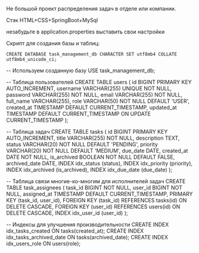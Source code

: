 Не большой проект распределения задач в отделе или компании. 

Стэк HTML+CSS+SpringBoot+MySql

незабудьте в application.properties выставить свои настройки

Скрипт для создания базы и таблиц:


    CREATE DATABASE task_management_db CHARACTER SET utf8mb4 COLLATE utf8mb4_unicode_ci;


-- Используем созданную базу
USE task_management_db;


-- Таблица пользователей
    CREATE TABLE users (
        id BIGINT PRIMARY KEY AUTO_INCREMENT,
        username VARCHAR(255) UNIQUE NOT NULL,
        password VARCHAR(255) NOT NULL,
        email VARCHAR(255) NOT NULL,
        full_name VARCHAR(255),
        role VARCHAR(50) NOT NULL DEFAULT 'USER',
        created_at TIMESTAMP DEFAULT CURRENT_TIMESTAMP,
        updated_at TIMESTAMP DEFAULT CURRENT_TIMESTAMP ON UPDATE CURRENT_TIMESTAMP
    );

-- Таблица задач
CREATE TABLE tasks (
    id BIGINT PRIMARY KEY AUTO_INCREMENT,
    title VARCHAR(255) NOT NULL,
    description TEXT,
    status VARCHAR(20) NOT NULL DEFAULT 'PENDING',
    priority VARCHAR(20) NOT NULL DEFAULT 'MEDIUM',
    due_date DATE,
    created_at DATE NOT NULL,
    is_archived BOOLEAN NOT NULL DEFAULT FALSE,
    archived_date DATE,
    INDEX idx_status (status),
    INDEX idx_priority (priority),
    INDEX idx_archived (is_archived),
    INDEX idx_due_date (due_date)
);

-- Таблица связи многие-ко-многим для исполнителей задач
CREATE TABLE task_assignees (
    task_id BIGINT NOT NULL,
    user_id BIGINT NOT NULL,
    assigned_at TIMESTAMP DEFAULT CURRENT_TIMESTAMP,
    PRIMARY KEY (task_id, user_id),
    FOREIGN KEY (task_id) REFERENCES tasks(id) ON DELETE CASCADE,
    FOREIGN KEY (user_id) REFERENCES users(id) ON DELETE CASCADE,
    INDEX idx_user_id (user_id)
);

-- Индексы для улучшения производительности
CREATE INDEX idx_tasks_created ON tasks(created_at);
CREATE INDEX idx_tasks_archived_date ON tasks(archived_date);
CREATE INDEX idx_users_role ON users(role);
